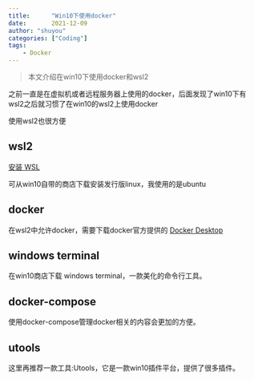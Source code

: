 ```yaml
---
title:      "Win10下使用docker"
date:       2021-12-09
author: "shuyou"
categories: ["Coding"]
tags:
    - Docker
---
```


> 本文介绍在win10下使用docker和wsl2

之前一直是在虚拟机或者远程服务器上使用的docker，后面发现了win10下有wsl2之后就习惯了在win10的wsl2上使用docker

使用wsl2也很方便

## wsl2

[安装 WSL](https://docs.microsoft.com/zh-cn/windows/wsl/install)

可从win10自带的商店下载安装发行版linux，我使用的是ubuntu

## docker

在wsl2中允许docker，需要下载docker官方提供的 [Docker Desktop](https://docs.docker.com/desktop/windows/install/)

## windows terminal

在win10商店下载 windows terminal，一款美化的命令行工具。

## docker-compose

使用docker-compose管理docker相关的内容会更加的方便。

## utools

这里再推荐一款工具:Utools，它是一款win10插件平台，提供了很多插件。